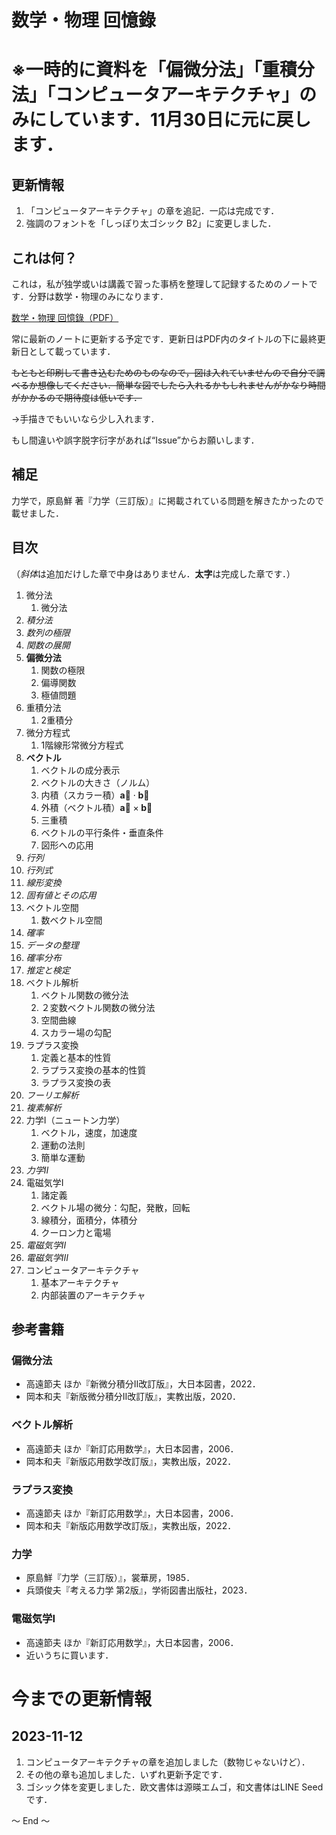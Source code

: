 # 数学・物理 回憶錄

# ※一時的に資料を「偏微分法」「重積分法」「コンピュータアーキテクチャ」のみにしています．11月30日に元に戻します．


## 更新情報

1. 「コンピュータアーキテクチャ」の章を追記．一応は完成です．
1. 強調のフォントを「しっぽり太ゴシック B2」に変更しました．

## これは何？

これは，私が独学或いは講義で習った事柄を整理して記録するためのノートです．分野は数学・物理のみになります．

[数学・物理 回憶錄（PDF）](Doc/メイン.pdf)

常に最新のノートに更新する予定です．更新日はPDF内のタイトルの下に最終更新日として載っています．

~~もともと印刷して書き込むためのものなので，図は入れていませんので自分で調べるか想像してください．簡単な図でしたら入れるかもしれませんがかなり時間がかかるので期待度は低いです．~~

→手描きでもいいなら少し入れます．

もし間違いや誤字脱字衍字があれば“Issue”からお願いします．

## 補足

力学で，原島鮮 著『力学（三訂版）』に掲載されている問題を解きたかったので載せました．


## 目次
（*斜体*は追加だけした章で中身はありません．**太字**は完成した章です．）

1. 微分法
	1. 微分法
1. *積分法*
1. *数列の極限*
1. *関数の展開*
1. **偏微分法**
	1. 関数の極限
	1. 偏導関数
	1. 極値問題
1. 重積分法
	1. 2重積分
1. 微分方程式
	1. 1階線形常微分方程式
1. **ベクトル**
	1. ベクトルの成分表示
	1. ベクトルの大きさ（ノルム）
	1. 内積（スカラー積）$\mathbf{\overrightarrow{a}} \cdot \mathbf{\overrightarrow{b}}$
	1. 外積（ベクトル積）$\mathbf{\overrightarrow{a}} \times \mathbf{\overrightarrow{b}}$
	1. 三重積
	1. ベクトルの平行条件・垂直条件
	1. 図形への応用
1. *行列*
1. *行列式*
1. *線形変換*
1. *固有値とその応用*
1. ベクトル空間
	1. 数ベクトル空間
1. *確率*
1. *データの整理*
1. *確率分布*
1. *推定と検定*
1. ベクトル解析
	1. ベクトル関数の微分法
	1. ２変数ベクトル関数の微分法
	1. 空間曲線
	1. スカラー場の勾配
1. ラプラス変換
	1. 定義と基本的性質
	1. ラプラス変換の基本的性質
	1. ラプラス変換の表
1. *フーリエ解析*
1. *複素解析*
1. 力学I（ニュートン力学）
	1. ベクトル，速度，加速度
	1. 運動の法則
	1. 簡単な運動
1. *力学II*
1. 電磁気学I
	1. 諸定義
	1. ベクトル場の微分：勾配，発散，回転
	1. 線積分，面積分，体積分
	1. クーロン力と電場
1. *電磁気学II*
1. *電磁気学III*
1. コンピュータアーキテクチャ
	1. 基本アーキテクチャ
	1. 内部装置のアーキテクチャ

## 参考書籍

### 偏微分法

- 高遠節夫 ほか『新微分積分Ⅱ改訂版』，大日本図書，2022．
- 岡本和夫『新版微分積分Ⅱ改訂版』，実教出版，2020．


### ベクトル解析

- 高遠節夫 ほか『新訂応用数学』，大日本図書，2006．
- 岡本和夫『新版応用数学改訂版』，実教出版，2022．


### ラプラス変換

- 高遠節夫 ほか『新訂応用数学』，大日本図書，2006．
- 岡本和夫『新版応用数学改訂版』，実教出版，2022．


### 力学

- 原島鮮『力学（三訂版）』，裳華房，1985．
- 兵頭俊夫『考える力学 第2版』，学術図書出版社，2023．


### 電磁気学I

- 高遠節夫 ほか『新訂応用数学』，大日本図書，2006．
- 近いうちに買います．



# 今までの更新情報
## 2023-11-12

1. コンピュータアーキテクチャの章を追加しました（数物じゃないけど）．
1. その他の章も追加しました．いずれ更新予定です．
1. ゴシック体を変更しました．欧文書体は源暎エムゴ，和文書体はLINE Seedです．

～ End ～
